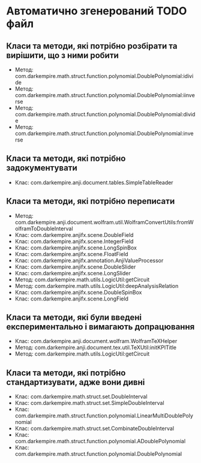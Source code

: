 Автоматично згенерований TODO файл
==================================
Класи та методи, які потрібно розбірати та вирішити, що з ними робити
---------------------------------------------------------------------

* Метод: com.darkempire.math.struct.function.polynomial.DoublePolynomial:idivide
* Метод: com.darkempire.math.struct.function.polynomial.DoublePolynomial:iinverse
* Метод: com.darkempire.math.struct.function.polynomial.DoublePolynomial:divide
* Метод: com.darkempire.math.struct.function.polynomial.DoublePolynomial:inverse

Класи та методи, які потрібно задокументувати
---------------------------------------------------------------------

* Клас: com.darkempire.anji.document.tables.SimpleTableReader

Класи та методи, які потрібно переписати
---------------------------------------------------------------------

* Метод: com.darkempire.anji.document.wolfram.util.WolframConvertUtils:fromWolframToDoubleInterval
* Клас: com.darkempire.anjifx.scene.DoubleField
* Клас: com.darkempire.anjifx.scene.IntegerField
* Клас: com.darkempire.anjifx.scene.LongSpinBox
* Клас: com.darkempire.anjifx.scene.FloatField
* Клас: com.darkempire.anjifx.annotation.AnjiValueProcessor
* Клас: com.darkempire.anjifx.scene.DoubleSlider
* Клас: com.darkempire.anjifx.scene.LongSlider
* Метод: com.darkempire.math.utils.LogicUtil:getCircuit
* Метод: com.darkempire.math.utils.LogicUtil:deepAnalysisRelation
* Клас: com.darkempire.anjifx.scene.DoubleSpinBox
* Клас: com.darkempire.anjifx.scene.LongField

Класи та методи, які були введені експериментально і вимагають допрацювання
---------------------------------------------------------------------

* Клас: com.darkempire.anji.document.wolfram.WolframTeXHelper
* Метод: com.darkempire.anji.document.tex.util.TeXUtil:initKPITitle
* Метод: com.darkempire.math.utils.LogicUtil:getCircuit


Класи та методи, які потрібно стандартизувати, адже вони дивні
---------------------------------------------------------------------

* Клас: com.darkempire.math.struct.set.DoubleInterval
* Клас: com.darkempire.math.struct.set.SimpleDoubleInterval
* Клас: com.darkempire.math.struct.function.polynomial.LinearMultiDoublePolynomial
* Клас: com.darkempire.math.struct.set.CombinateDoubleInterval
* Клас: com.darkempire.math.struct.function.polynomial.ADoublePolynomial
* Клас: com.darkempire.math.struct.function.polynomial.DoublePolynomial

